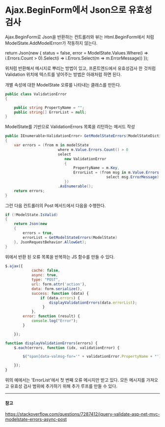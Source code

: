 # Ajax.BeginForm에서 Json으로 유효성 검사

Ajax.BeginForm로 Json을 반환하는 컨트롤러와 뷰는 Html.BeginForm에서 처럼 ModelState.AddModelErrorr가 작동하지 않는다.

return Json(new { status = false, error = ModelState.Values.Where(i => i.Errors.Count > 0).Select(i => i.Errors.Select(m => m.ErrorMessage)) });

위처럼 반환해서 메시지로 뿌리는 방법이 있고, 프론트엔드에서 유효성검사 한 것처럼 Validation 위치에 텍스트를 넣어주는 방법은 아래처럼 하면 된다.

개별 속성에 대한 ModelState 오류를 나타내는 클래스를 만든다.

```csharp
public class ValidationError
{

    public string PropertyName = "";
    public string[] ErrorList = null;
}
```

ModelState를 기반으로 ValidationErrors 목록을 리턴하는 메서드 작성

```csharp
public IEnumerable<ValidationError> GetModelStateErrors(ModelStateDictionary modelState)
{
    var errors = (from m in modelState
                        where m.Value.Errors.Count() > 0
                        select
                           new ValidationError
                           {
                               PropertyName = m.Key,
                               ErrorList = (from msg in m.Value.Errors
                                              select msg.ErrorMessage).ToArray()
                           })
                        .AsEnumerable();
    return errors;
}
```

그런 다음 컨트롤러의 Post 메서드에서 다음을 수행한다.

```csharp
if (!ModelState.IsValid)
{
    return Json(new
    {
        errors = true,
        errorList = GetModelStateErrors(ModelState)
    }, JsonRequestBehavior.AllowGet);
}
```

위에서 반환 된 오류 목록을 반복하는 JS 함수를 만들 수 있다.

```javascript
$.ajax({
            cache: false,
            async: true,
            type: "POST",
            url: form.attr('action'),
            data: form.serialize(),
            success: function (data) {
                if (data.errors) {
                    displayValidationErrors(data.errorList);
                 }
            },
        error: function (result) {
            console.log("Error");
        }

    });

function displayValidationErrors(errors) {
    $.each(errors, function (idx, validationError) {

        $("span[data-valmsg-for='" + validationError.PropertyName + "']").text(validationError. ErrorList[0]);

    });
}
```

위의 예에서는 'ErrorList'에서 첫 번째 오류 메시지만 받고 있다. 모든 메시지를 가져오고 유효성 검사 범위에 추가하기 위해 추가 루프를 만들 수 있다.

---
#### 참고

https://stackoverflow.com/questions/7287412/jquery-validate-asp-net-mvc-modelstate-errors-async-post